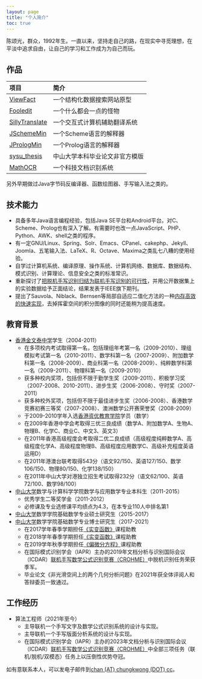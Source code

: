 ```yaml
---
layout: page
title: "个人简介"
toc: true
---
```


陈颂光，群众，1992年生。一直以来，坚持走自己的路，在现实中寻觅理想，在平淡中追求自由，让自己的学习和工作成为为自己而玩。

## 作品

项目|简介
:---|:---
[ViewFact](https://www.viewfact.org) | 一个结构化数据搜索网站原型
[Fooledit](https://github.com/chungkwong/fooledit) | 一个什么都会一点的怪物
[SillyTranslate](https://github.com/chungkwong/sillytranslate) | 一个交互式计算机辅助翻译系统
[JSchemeMin](https://github.com/chungkwong/jschememin) | 一个Scheme语言的解释器
[JPrologMin](https://github.com/chungkwong/jprologmin) | 一个Prolog语言的解释器
[sysu_thesis](https://github.com/chungkwong/sysu_thesis)|中山大学本科毕业论文非官方模版
[MathOCR](https://github.com/chungkwong/mathocr) | 一个科技文档识别系统

另外早期做过Java字节码反编译器、函数绘图器、手写输入法之类的。

## 技术能力

- 具备多年Java语言编程经验，包括Java SE平台和Android平台。对C、Scheme、Prolog也有深入了解。有需要时也改一点JavaScript、PHP、Python、AWK、shell之类的程序。
- 有一定GNU/Linux、Spring、Solr、Emacs、CPanel、cakephp、Jekyll、Joomla、五笔输入法、LaTeX、R、Octave、Maxima之类乱七八糟的使用经验。
- 自学过计算机系统、编译原理、操作系统、计算机网络、数据库、数据结构、模式识别、计算理论、信息安全之类的标准常识。
- 重新探讨了[把脱机手写识别归结为联机手写识别的可行性](http://doi.org/10.1109/ACCESS.2020.2984627)，并用公开数据集上的实验数据给予正面结论，结果发表于IEEE旗下期刊。
- 提出了Sauvola、Niblack、Bernsen等局部自适应二值化方法的一种[内存高效的快速实现](https://arxiv.org/abs/1905.13038)，去掉挥霍空间的积分图像的同时还能稍为提高速度。

## 教育背景

*   [香港金文泰中学](http://www.clementi.edu.hk/)学生（2004-2011）
    - 在多项校内考试取得第一名，包括理组年考第一名（2009-2010）、理组模拟考试第一名（2010-2011）、数学科第一名（2007-2009）、附加数学科第一名（2008-2009）、商业科第一名（2008-2009）、纯粹数学科第一名（2009-2011）、物理科第一名（2009-2010）
    - 获多种校内奖项，包括但不限于勤学生奖（2009-2011）、积极学习奖（2007-2008、2010-2011）、进步生奖（2006-2008）、守时奖（2007-2011）
    - 获多种校外奖项，包括但不限于最佳进步生奖（2006-2008）、香港数学竞赛初赛三等奖（2007-2008）、澳洲数学公开赛荣誉奖（2008-2009）
    - 于2009-2010学年入选[香港资优教育学院](https://www.hkage.org.hk/)学员（数学）
    - 在2009年香港中学会考取得三优三良成绩（数学A、附加数学A、生物A、物理B、化学C、商业C、中文3、英文3）
    - 在2011年香港高级程度会考取得二优二良成绩（高级程度纯粹数学A、高级程度化学A、高级程度物理B、高级程度应用数学C、高级补充程度英语运用D）
    - 在2011年港澳台联考取得543分（语文92/150、英语127/150、数学106/150、物理80/150、化学138/150）
    - 在2011年中山大学对港独立招生考试取得232分（语文62/100、英语72/100、数学98/100）
*   [中山大学](http://www.sysu.edu.cn/)数学与计算科学学院数学与应用数学专业本科生（2011-2015）
    - 优秀学生二等奖学金（2011-2012）
    - 必修课及专业选修课平均绩点为4.3，在本专业110人中排名第1
*   [中山大学](http://www.sysu.edu.cn/)数学学院基础数学专业硕士研究生（2015-2017）
*   [中山大学](http://www.sysu.edu.cn/)数学学院基础数学专业博士研究生（2017-2021）
    - 在2017学年春季学期担任[《实变函数》](https://chungkwong.gitlab.io/real17/)课程助教
    - 在2018学年春季学期担任[《实变函数》](https://kwong.gitee.io/real18/)课程助教
    - 在2019学年秋季学期担任[《偏微分方程》](https://kwong.gitee.io/pde19/)课程助教
    - 在国际模式识别学会（IAPR）主办的2019年文档分析与识别国际会议（ICDAR）[联机手写数学公式识别竞赛（CROHME）](https://www.cs.rit.edu/~rlaz/files/CROHME+TFD%E2%80%932019.pdf)中脱机识别任务荣获季军。
    - 毕业论文《非光滑空间上的两个几何分析问题》在2021年获全体评阅人和答辩委员一致通过。

## 工作经历

*   算法工程师（2021年至今）
    - 主导联机一个手写文字及数学公式识别系统的设计与实现。
    - 主导联机一个手写版面分析系统的设计与实现。
    - 在国际模式识别学会（IAPR）主办的2023年文档分析与识别国际会议（ICDAR）[联机手写数学公式识别竞赛（CROHME）](https://crohme2023.ltu-ai.dev/results/)中全部三项任务（联机/脱机/双模态）任务上以压倒性优势夺冠。

如有意联系本人，可以发电子邮件到<a href="mailto&#58;chan&#64;chungkwong&#46;cc">chan (AT) chungkwong (DOT) cc</a>。

